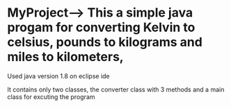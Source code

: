 # MyProject--> This a simple java progam for converting Kelvin to celsius, pounds to kilograms and miles to kilometers,

Used java version 1.8 on eclipse ide

It contains only two classes, the converter class with 3 methods and a main class for excuting the program
